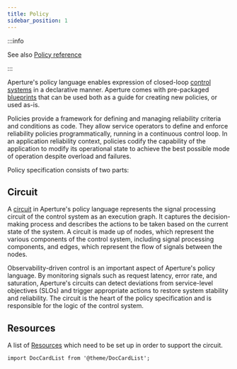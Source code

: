 ```yaml
---
title: Policy
sidebar_position: 1
---
```


:::info

See also [Policy reference](/reference/policies/spec.md#policy)

:::

Aperture's policy language enables expression of closed-loop [control
systems][control-system] in a declarative manner. Aperture comes with
pre-packaged [blueprints][blueprints] that can be used both as a guide for
creating new policies, or used as-is.

Policies provide a framework for defining and managing reliability criteria and
conditions as code. They allow service operators to define and enforce
reliability policies programmatically, running in a continuous control loop. In
an application reliability context, policies codify the capability of the
application to modify its operational state to achieve the best possible mode of
operation despite overload and failures.

Policy specification consists of two parts:

## Circuit

A [circuit][circuit] in Aperture's policy language represents the signal
processing circuit of the control system as an execution graph. It captures the
decision-making process and describes the actions to be taken based on the
current state of the system. A circuit is made up of nodes, which represent the
various components of the control system, including signal processing
components, and edges, which represent the flow of signals between the nodes.

Observability-driven control is an important aspect of Aperture's policy
language. By monitoring signals such as request latency, error rate, and
saturation, Aperture's circuits can detect deviations from service-level
objectives (SLOs) and trigger appropriate actions to restore system stability
and reliability. The circuit is the heart of the policy specification and is
responsible for the logic of the control system.

## Resources

A list of [Resources][resources] which need to be set up in order to support the
circuit.

```mdx-code-block
import DocCardList from '@theme/DocCardList';
```

<DocCardList />

[circuit]: /concepts/policy/circuit.md
[resources]: /concepts/policy/resources.md
[blueprints]: /reference/policies/bundled-blueprints/bundled-blueprints.md
[control-system]: https://en.wikipedia.org/wiki/Control_system
